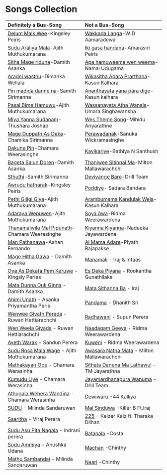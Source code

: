 # Songs Collection

| Definitely a Bus-Song | Not a Bus-Song |
| :---         | :---         |
| [Delum Malk Wee](https://www.youtube.com/watch?v=UtKqd3QWdu4)-Kingsley Peiris | [Wakkada Langa](https://www.youtube.com/watch?v=Lv0Lz1Gfc80)-W.D Aamaradewa |
| [Sudu Araliya Mala](https://youtu.be/okHjqFeGEzs)-Ajith Muthukumarana | [Iki gasa handana](https://youtu.be/U400UCdUUaM)-Amarasiri Peiris |
| [Sitha Mage riduna](https://youtu.be/L2VGDuvwLXA)-Damith Asanka | [Apa hamuweema wen weema](https://youtu.be/KyAVb7MPx2I)-Namal Udugama |
| [Aradei wasthu](https://www.youtube.com/watch?v=CL-Tz5yQ5SQ)-Dimanka Wellala | [Wikasitha Adara Prarthana](https://www.youtube.com/watch?v=fP10z3F2ah8)-Kasun Kalhara |
| [Pin madida danne na](https://www.youtube.com/watch?v=MvPtX-4-Nns)-Samith Sirimanna| [Ananthayata yana para dige](https://www.youtube.com/watch?v=hOzj9ZmX8XA)-Kasun kalhara |
| [Pasal Bime Hamuwu](https://www.youtube.com/watch?v=w2mPzfbLTvw)-Ajith Muthukumarana| [Wassanayata Atha Wanala](https://www.youtube.com/watch?v=8aCJlTqPsHM)-Umara Singhawansha |
| [Miya Yanna Sudanam](https://www.youtube.com/watch?v=yA2P3FAoiUI)-Thushara Joshap |[Wes Theme Song](https://www.youtube.com/watch?v=9qPZXdsvI48)-Mihidu Ariyarathne |
| [Mage Duppath As Deka](https://www.youtube.com/watch?v=22yH9sTLFLg)-Chamika Sirimanna |[Perawadanak](https://www.youtube.com/watch?v=jJmAyoJ-LOY)-Sanuka Wickramasinghe |
| [Dakune Pin](https://www.youtube.com/watch?v=BsCnUzbXVxM)-Chamara Weerasinghe |[Kavikariye](https://www.youtube.com/watch?v=cQlcRxFkkR4)-Bathiya N Santhush |
| [Bageta Salun Doren](https://www.youtube.com/watch?v=aZnZzgMFOEw)-Damith Asanka |[Thaniwee Sitinnai Ma](https://www.youtube.com/watch?v=dnslaxgpE0w)-Milton Mallawarachchi |
| [Sthuthi](https://www.youtube.com/watch?v=qiSZUyZUiyo)-Samith Sirimanna | [Deviyange Bare](https://www.youtube.com/watch?v=-Yj1At289rw)-Drill Team |
| [Awrudu hatharak](https://www.youtube.com/watch?v=UT-z04jfMg4)-Kingsley Peiris | [Poddiye](https://www.youtube.com/watch?v=doHzexvrJFc)- Sadara Bandara |
| [Pethi Giligi Giya](https://www.youtube.com/watch?v=D-3Q0-ZibU4)-Ajith Muthukumarana| [Arambumama Kandulak Wela](https://www.youtube.com/watch?v=aNEX3fopDzU)-Kasun Kalhara |
| [Adaraya Wenuwen](https://www.youtube.com/watch?v=-bimqNc3iW4)-Ajith Muthukumarana | [Soya Awa](https://www.youtube.com/watch?v=ixnjDzxjey0)-Ridma Weerawardena |
| [Thanamalwila Mal Pipunath](https://www.youtube.com/watch?v=0BiqeOY4eCg&index)-Chamara Weerasinghe | [Kiyanna Kiyanna](https://www.youtube.com/watch?v=FIs4kakKC5c)-Nadeeka Jayawardena |
| [Man Pathanawa](https://www.youtube.com/watch?v=cup44QvubSs)-Ashan Fernando | [Ai Mama Adare](https://www.youtube.com/watch?v=xjEV8EgLfLY)-Piyath Rajapakse |
| [Mage Hitha Gawa](https://www.youtube.com/watch?v=j1XrwaqLyeI) - Damith Asanka | [Manamali](https://www.youtube.com/watch?v=PXQcpqKstQE) - Iraj & Infaas |
| [Oya As Dekata Pem Keruwe](https://www.youtube.com/watch?v=IKdfwauowHM) - Kingsly Peries | [Es Deka Piyana](https://www.youtube.com/watch?v=5_dg0t_Q4jE) - Rookantha Gunathilake |
| [Mata Dunna Duk Ginna](https://www.youtube.com/watch?v=XpkTpJaBcG4) - Damith Asanka | [Mata Sithanna Ba](https://www.youtube.com/watch?v=KeZfI4XoDB8) - Iraj |
| [Ahimi Unath](https://www.youtube.com/watch?v=16CIT-7Ye4I) -  Asanka Priyamantha Peris  | [Pandama](https://www.youtube.com/watch?v=eQRMvz7Ynb0) - Dhanith Sri |
| [Wenwee Giyath Perada](https://www.youtube.com/watch?v=HMbU2VkHVxo) - Ruwan Hettiarachchi | [Radhawani](https://www.youtube.com/watch?v=N9Sx1b-lsNI) - Supun Perera |
| [Wen Weela Giyada](https://www.youtube.com/watch?v=XIv7wa3y6Eo) - Ruwan Hettiarachchi  | [Naadagam Geeya](https://www.youtube.com/watch?v=zv2SiwkJTAw) - Ridma Weerawardena |
| [Ayeth Warak](https://www.youtube.com/watch?v=rr_5oIfJ6FA) - Sandun Perera | [Kuweni](https://www.youtube.com/watch?v=iIm4gcybpsI) - Ridma Weerawardena |
| [Sudu Rosa Mala Wage](https://www.youtube.com/watch?v=Zml4ThW1Tz4) - Ajith Muthukumarana | [Awasara Natha Mata](https://www.youtube.com/watch?v=sRABikHwwVw) - Milton Mallawarachchi |
| [Mathakayan Obe](https://www.youtube.com/watch?v=r0bLO5mWanY) - Chamara Werasinha | [Sithata Danena Ma Lathawul](https://www.youtube.com/watch?v=CUoPOFioGFM) - TM Jayarathna |
| [Kumudu Liye](https://www.youtube.com/watch?v=WqdpU8xcJS4) - Chamara Werasinha | [ Jayamardhanapura Wanuma](https://www.youtube.com/watch?v=909UkyENGKQ) -Drill Team  |
| [Athugala Wehera Wandina](https://www.youtube.com/watch?v=r3BSudxnkLE) - Chamara Werasinha | [Dewiwaru](https://www.youtube.com/watch?v=S9RAPqLmqdQ) -44 Kalliya  |
| [SUDU](https://www.youtube.com/watch?v=FLu5mM0h2z4) - Milinda Sandaruwan | [Mal Sinduwa](https://www.youtube.com/watch?v=0P9YO0k4tCU) -Killer B Ft.Iraj  |
| [Saaritha](https://www.youtube.com/watch?v=r9MsHppvKjo) - Viraj Perera | [225](https://www.youtube.com/watch?v=rx18PtFbGvk) - Kaizer Kaiz ft. Tharaka Dilhan |
| [Sudu Asu Pita Nagala](https://www.youtube.com/watch?v=Ohs3LMaSH4g) - indrani perera |[Batanala](https://www.youtube.com/watch?v=OWojW2mpfbM) -Costa  |
| [Sudu Ammiya](https://www.youtube.com/watch?v=osE086leAAk) - Anushka Udana | [Machan](https://www.youtube.com/watch?v=DZFaRwzOcg4) -Chinthy  |
| [Mathu Sambandai](https://www.youtube.com/watch?v=JiJmWTAEhHU) - Milinda Sandaruwan | [Naari](https://www.youtube.com/watch?v=u-SXt28YCWc) -Chinthy  |

